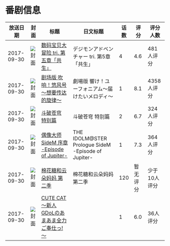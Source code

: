 # 番剧信息

|放送日期|封面|标题|日文标题|话数|评分|评分人数|
|---|---|---|---|---|---|---|
|2017-09-30|![封面](https://lain.bgm.tv/pic/cover/c/99/0b/192203_X5tex.jpg)|[数码宝贝大冒险 tri. 第五章「共生」](https://bangumi.tv/subject/192203)|デジモンアドベンチャー tri. 第5章「共生」|4|4.6|481人评分|
|2017-09-30|![封面](https://lain.bgm.tv/pic/cover/c/47/72/211089_mX7yK.jpg)|[剧场版 吹响！悠风号～想要传达的旋律～](https://bangumi.tv/subject/211089)|劇場版 響け！ユーフォニアム～届けたいメロディ～|1|8.1|4358人评分|
|2017-09-30|![封面](https://lain.bgm.tv/pic/cover/c/82/78/223143_0DbD6.jpg)|[斗破苍穹 特别篇](https://bangumi.tv/subject/223143)|斗破苍穹 特别篇|2|6.7|324人评分|
|2017-09-30|![封面](https://lain.bgm.tv/pic/cover/c/d5/f1/223268_uoaBz.jpg)|[偶像大师 SideM 序章 -Episode of Jupiter-](https://bangumi.tv/subject/223268)|THE IDOLM@STER Prologue SideM -Episode of Jupiter-|1|7.3|364人评分|
|2017-09-30|![封面](https://lain.bgm.tv/pic/cover/c/ac/26/243334_D0gsw.jpg)|[棉花糖和云朵妈妈 第二季](https://bangumi.tv/subject/243334)|棉花糖和云朵妈妈 第二季|120|暂无评分|少于10人评分|
|2017-09-30|![封面](https://bangumi.tv/img/no_icon_subject.png)|[CUTE CAT ～新人GDoLのあまあま全力ご奉仕っ!～](https://bangumi.tv/subject/280991)||1|6.0|36人评分|
